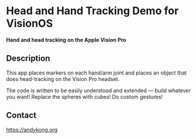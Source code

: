 Head and Hand Tracking Demo for VisionOS
===========
__Hand and head tracking on the Apple Vision Pro__

Description
------------
This app places markers on each hand/arm joint and places an object that does head-tracking on the Vision Pro headset. 

The code is written to be easily understood and extended — build whatever you want! Replace the spheres with cubes! Do custom gestures!

Contact
--------
https://andykong.org
